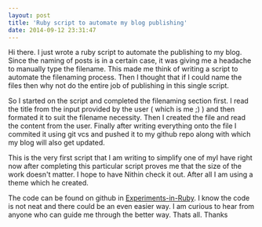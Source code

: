 ```yaml
---
layout: post
title: 'Ruby script to automate my blog publishing'
date: 2014-09-12 23:31:47
---
```

Hi there. I just wrote a ruby script to automate the publishing to my blog. Since the naming of posts is in a certain case, it was giving me a headache to manually type the filename. This made me think of writing a script to automate the filenaming process. Then I thought that if I could name the files then why not do the entire job of publishing in this single script.

So I started on the script and completed the filenaming section first. I read the title from the input provided by the user ( which is me ;) ) and then formated it to suit the filename necessity. Then I created the file and read the content from the user. Finally after writing everything onto the file I commited it using git vcs and pushed it to my github repo along with which my blog will also get updated.

This is the very first script that I am writing to simplify one of myI have right now after completing this particular script proves me that the size of the work doesn't matter. I hope to have Nithin check it out. After all I am using a theme which he created. 

The code can be found on github in [Experiments-in-Ruby](https://github.com/sajinmp/Experiments-in-Ruby). I know the code is not neat and there could be an even easier way. I am curious to hear from anyone who can guide me through the better way. Thats all. Thanks


